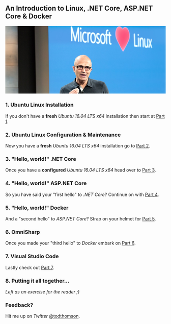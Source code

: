 ## An Introduction to Linux, .NET Core, ASP.NET Core & Docker

![1-nadella-loves-linux](README/1-nadella-loves-linux.jpg)

### 1. Ubuntu Linux Installation

If you don't have a __fresh__ _Ubuntu 16.04 LTS x64_ installation then start at [Part 1](Part1.md).

### 2. Ubuntu Linux Configuration & Maintenance

Now you have a __fresh__ _Ubuntu 16.04 LTS x64_ installation go to [Part 2](Part2.md).

### 3. "Hello, world!" .NET Core

Once you have a __configured__ _Ubuntu 16.04 LTS x64_ head over to [Part 3](Part3.md).

### 4. "Hello, world!" ASP.NET Core

So you have said your "first hello" to _.NET Core_? Continue on with [Part 4](Part4.md).

### 5. "Hello, world!" Docker

And a "second hello" to _ASP.NET Core_? Strap on your helmet for [Part 5](Part5.md).

### 6. OmniSharp

Once you made your "third hello" to _Docker_ embark on [Part 6](Step6.md).

### 7. Visual Studio Code

Lastly check out [Part 7](Step7.md).

### 8. Putting it all together...

_Left as an exercise for the reader ;)_

### Feedback?

Hit me up on _Twitter_ [@todthomson](https://twitter.com/todthomson).
